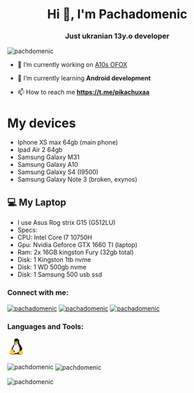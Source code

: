 <h1 align="center">Hi 👋, I'm Pachadomenic</h1>
<h3 align="center">Just ukranian 13y.o developer</h3>

<p align="left"> <img src="https://komarev.com/ghpvc/?username=pachdomenic&label=Profile%20views&color=0e75b6&style=flat" alt="pachdomenic" /> </p>

- 🔭 I’m currently working on [A10s OFOX](https://github.com/pachdomenic/android_device_samsung_a10s)

- 🌱 I’m currently learning **Android development**

- 📫 How to reach me **https://t.me/pikachuxaa**

# My devices
- Iphone XS max 64gb (main phone)
- Ipad Air 2 64gb
- Samsung Galaxy M31
- Samsung Galaxy A10
- Samsung Galaxy S4 (I9500)
- Samsung Galaxy Note 3 (broken, exynos)

## 💻 My Laptop
- I use Asus Rog strix G15 (G512LU)
- Specs:
- CPU: Intel Core I7 10750H
- Gpu: Nvidia Geforce GTX 1660 TI (laptop)
- Ram: 2x 16GB kingston Fury (32gb total)
- Disk: 1 Kingston 1tb nvme
- Disk: 1 WD 500gb nvme
- Disk: 1 Samsung 500 usb ssd


<h3 align="left">Connect with me:</h3>
<p align="left">
<a href="https://twitter.com/pachadomenic" target="blank"><img align="center" src="https://raw.githubusercontent.com/rahuldkjain/github-profile-readme-generator/master/src/images/icons/Social/twitter.svg" alt="pachadomenic" height="30" width="40" /></a>
<a href="https://instagram.com/pachadomenic" target="blank"><img align="center" src="https://raw.githubusercontent.com/rahuldkjain/github-profile-readme-generator/master/src/images/icons/Social/instagram.svg" alt="pachadomenic" height="30" width="40" /></a>
<a href="https://www.youtube.com/c/pachadomenic" target="blank"><img align="center" src="https://raw.githubusercontent.com/rahuldkjain/github-profile-readme-generator/master/src/images/icons/Social/youtube.svg" alt="pachadomenic" height="30" width="40" /></a>
</p>

<h3 align="left">Languages and Tools:</h3>
<p align="left"> <a href="https://www.linux.org/" target="_blank" rel="noreferrer"> <img src="https://raw.githubusercontent.com/devicons/devicon/master/icons/linux/linux-original.svg" alt="linux" width="40" height="40"/> </a> </p>

<p><img align="left" src="https://github-readme-stats.vercel.app/api/top-langs?username=pachdomenic&show_icons=true&locale=en&layout=compact" alt="pachdomenic" /></p>

<p>&nbsp;<img align="center" src="https://github-readme-stats.vercel.app/api?username=pachdomenic&show_icons=true&locale=en" alt="pachdomenic" /></p>

<p><img align="center" src="https://github-readme-streak-stats.herokuapp.com/?user=pachdomenic&" alt="pachdomenic" /></p>
